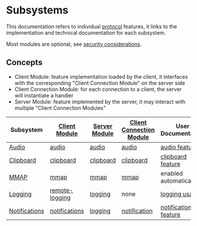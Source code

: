 # Subsystems

This documentation refers to individual [protocol](../Network/Protocol.md) features,
it links to the implementation and technical documentation for each subsystem.

Most modules are optional, see [security considerations](../Usage/Security.md).

## Concepts

* Client Module: feature implementation loaded by the client, it interfaces with the corresponding "Client Connection Module" on the server side
* Client Connection Module: for each connection to a client, the server will instantiate a handler
* Server Module: feature implemented by the server, it may interact with multiple "Client Connection Modules"


| Subsystem                           | [Client Module](../../xpra/client/mixins/)                   | [Server Module](../../xpra/server/mixins)          | [Client Connection Module](../../xpra/server/source/)    | User Documentation                                      |
|-------------------------------------|--------------------------------------------------------------|----------------------------------------------------|----------------------------------------------------------|---------------------------------------------------------|
| [Audio](./Audio.md)                 | [audio](../../xpra/client/mixins/audio.py)                   | [audio](../../xpra/server/mixins/audio.py)         | [audio](../../xpra/server/source/audio.py)               | [audio feature](../Features/Audio.md)                   |
| [Clipboard](./Clipboard.md)         | [clipboard](../../xpra/client/mixins/clipboard.py)           | [clipboard](../../xpra/server/mixins/clipboard.py) | [clipboard](../../xpra/server/source/clipboard.py)       | [clipboard feature](../Features/Clipboard.md)           |
| [MMAP](./MMAP.md)                   | [mmap](../../xpra/client/mixins/mmap.py)                     | [mmap](../../xpra/server/mixins/mmap.py)           | [mmap](../../xpra/server/source/mmap.py)                 | enabled automatically                            |
| [Logging](./Logging.md)             | [remote-logging](../../xpra/client/mixins/remote_logging.py) | [logging](../../xpra/server/mixins/logging.py)     | none                                                     | [logging usage](../Usage/Logging.md)                    |
| [Notifications](./Notifications.md) | [notifications](../../xpra/client/mixins/notifications.py)  | [logging](../../xpra/server/mixins/notification.py) | [notification](../../xpra/server/source/notification.py) | [notifications feature](../Features/Notifications.md)   |
